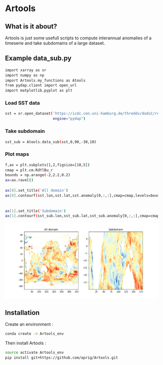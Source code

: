 # Artools

## What is it about? 

Artools is just some usefull scripts to compute interannual anomalies of a timeserie and take subdomains of a large dataset.

## Example data_sub.py
```bash
import xarray as xr
import numpy as np
import Artools.my_functions as Atools
from pydap.client import open_url
import matplotlib.pyplot as plt
```
### Load SST data
```bash
sst = xr.open_dataset('https://icdc.cen.uni-hamburg.de/thredds/dodsC/reynolds_sst_anomalies_1982_2001',
                      engine="pydap")
```

### Take subdomain
```bash
sst_sub = Atools.data_sub(sst,0,90,-30,10)
```
### Plot maps
```bash
f,ax = plt.subplots(1,2,figsize=[10,5])
cmap = plt.cm.RdYlBu_r
bounds = np.arange(-2,2.2,0.2)
ax=ax.ravel()

ax[0].set_title('All domain')
ax[0].contourf(sst.lon,sst.lat,sst.anomaly[0,:,:],cmap=cmap,levels=bounds)


ax[1].set_title('Subdomain')
ax[1].contourf(sst_sub.lon,sst_sub.lat,sst_sub.anomaly[0,:,:],cmap=cmap,levels=bounds)
```


![data sub function ](notebooks/example_subdomain.png)



## Installation 
Create an environment :
```bash
conda create -n Artools_env
```


Then install Artools : 
```bash
source activate Artools_env
pip install git+https://github.com/aprig/Artools.git
```
